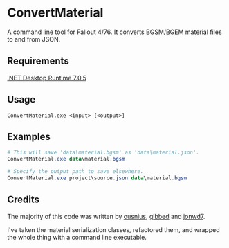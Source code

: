 # ConvertMaterial

A command line tool for Fallout 4/76. It converts BGSM/BGEM material files to and from JSON.

## Requirements

[.NET Desktop Runtime 7.0.5](https://dotnet.microsoft.com/en-us/download/dotnet/7.0)

## Usage

```
ConvertMaterial.exe <input> [<output>]
```

## Examples

```powershell
# This will save 'data\material.bgsm' as 'data\material.json'.
ConvertMaterial.exe data\material.bgsm
```

```powershell
# Specify the output path to save elsewhere.
ConvertMaterial.exe project\source.json data\material.bgsm
```

## Credits

The majority of this code was written by [ousnius](https://github.com/ousnius/Material-Editor/), [gibbed](https://github.com/gibbed) and [jonwd7](https://github.com/jonwd7).

I've taken the material serialization classes, refactored them, and wrapped the whole thing with a command line executable.